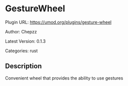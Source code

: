# GestureWheel

Plugin URL: https://umod.org/plugins/gesture-wheel

Author: Chepzz

Latest Version: 0.1.3

Categories: rust

## Description

Convenient wheel that provides the ability to use gestures
